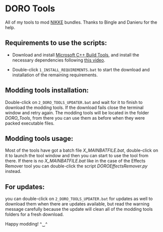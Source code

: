 # DORO Tools

All of my tools to mod [NIKKE](https://nikke-en.com/) bundles. Thanks to Bingle and Danieru for the help.



## Requirements to use the scripts:

  - Download and install [Microsoft C++ Build Tools](https://aka.ms/vs/17/release/vs_BuildTools.exe), and install the necessary dependencies following [this video](https://files.catbox.moe/vqsuix.mp4).

  - Double-click `1_INSTALL_REQUIREMENTS.bat` to start the download and installation of the remaining requirements.



## Modding tools installation:

Double-click on `2_DORO_TOOLS_UPDATER.bat` and wait for it to finish to download the modding tools. If the download fails close the terminal window and retry again.
The modding tools will be located in the folder _DORO_Tools_, from there you can use them as before when they were packed executable files.


## Modding tools usage:

Most of the tools have got a batch file _X_MAINBATFILE.bat_, double-click on it to launch the tool window and then you can start to use the tool from there.
If there is no _X_MAINBATFILE.bat_ like in the case of the Effects Remover tool you can double-click the script _DOROEffectsRemover.py_ instead.


## For updates:

you can double-click on `2_DORO_TOOLS_UPDATER.bat` for updates as well to download them when there are updates available, but read the warning message carefully because the update will clean all of the modding tools folders for a fresh download.


Happy modding! ^‿^




